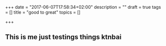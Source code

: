 +++
date = "2017-06-07T17:58:34+02:00"
description = ""
draft = true
tags = []
title = "good to great"
topics = []

+++

## This is me just testings things ktnbai